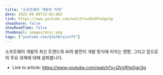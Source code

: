 ```yaml
---
title: "소프트웨어 개발의 미래"
date: 2025-08-08T15:02:00Z
link: https://www.youtube.com/watch?v=QVxRfwGgn3g
showShare: false
showReadTime: false
thumbnail: images/misc.png
tags: ["youtube.com/@JetBrainsTV"]
---
```

소프트웨어 개발의 최신 트렌드와 AI의 발전이 개발 방식에 미치는 영향, 그리고 앞으로의 주요 과제에 대해 살펴봅니다.

- Link to article: https://www.youtube.com/watch?v=QVxRfwGgn3g
